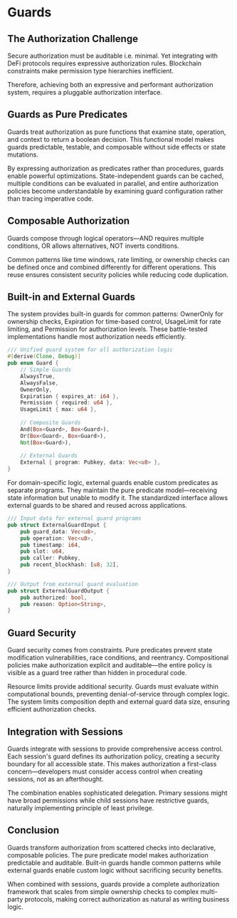 # Guards

## The Authorization Challenge

Secure authorization must be auditable i.e. minimal. Yet integrating with DeFi protocols requires expressive authorization rules. Blockchain constraints make permission type hierarchies inefficient.

Therefore, achieving both an expressive and performant authorization system, requires a pluggable authorization interface.

## Guards as Pure Predicates

Guards treat authorization as pure functions that examine state, operation, and context to return a boolean decision. This functional model makes guards predictable, testable, and composable without side effects or state mutations.

By expressing authorization as predicates rather than procedures, guards enable powerful optimizations. State-independent guards can be cached, multiple conditions can be evaluated in parallel, and entire authorization policies become understandable by examining guard configuration rather than tracing imperative code.

## Composable Authorization

Guards compose through logical operators—AND requires multiple conditions, OR allows alternatives, NOT inverts conditions.

Common patterns like time windows, rate limiting, or ownership checks can be defined once and combined differently for different operations. This reuse ensures consistent security policies while reducing code duplication.

## Built-in and External Guards

The system provides built-in guards for common patterns: OwnerOnly for ownership checks, Expiration for time-based control, UsageLimit for rate limiting, and Permission for authorization levels. These battle-tested implementations handle most authorization needs efficiently.

```rust
/// Unified guard system for all authorization logic
#[derive(Clone, Debug)]
pub enum Guard {
    // Simple Guards
    AlwaysTrue,
    AlwaysFalse,
    OwnerOnly,
    Expiration { expires_at: i64 },
    Permission { required: u64 },
    UsageLimit { max: u64 },
    
    // Composite Guards
    And(Box<Guard>, Box<Guard>),
    Or(Box<Guard>, Box<Guard>),
    Not(Box<Guard>),
    
    // External Guards
    External { program: Pubkey, data: Vec<u8> },
}
```

For domain-specific logic, external guards enable custom predicates as separate programs. They maintain the pure predicate model—receiving state information but unable to modify it. The standardized interface allows external guards to be shared and reused across applications.

```rust
/// Input data for external guard programs
pub struct ExternalGuardInput {
    pub guard_data: Vec<u8>,
    pub operation: Vec<u8>,
    pub timestamp: i64,
    pub slot: u64,
    pub caller: Pubkey,
    pub recent_blockhash: [u8; 32],
}

/// Output from external guard evaluation
pub struct ExternalGuardOutput {
    pub authorized: bool,
    pub reason: Option<String>,
}
```

## Guard Security

Guard security comes from constraints. Pure predicates prevent state modification vulnerabilities, race conditions, and reentrancy. Compositional policies make authorization explicit and auditable—the entire policy is visible as a guard tree rather than hidden in procedural code.

Resource limits provide additional security. Guards must evaluate within computational bounds, preventing denial-of-service through complex logic. The system limits composition depth and external guard data size, ensuring efficient authorization checks.

## Integration with Sessions

Guards integrate with sessions to provide comprehensive access control. Each session's guard defines its authorization policy, creating a security boundary for all accessible state. This makes authorization a first-class concern—developers must consider access control when creating sessions, not as an afterthought.

The combination enables sophisticated delegation. Primary sessions might have broad permissions while child sessions have restrictive guards, naturally implementing principle of least privilege.

## Conclusion

Guards transform authorization from scattered checks into declarative, composable policies. The pure predicate model makes authorization predictable and auditable. Built-in guards handle common patterns while external guards enable custom logic without sacrificing security benefits.

When combined with sessions, guards provide a complete authorization framework that scales from simple ownership checks to complex multi-party protocols, making correct authorization as natural as writing business logic.